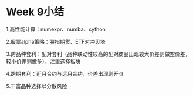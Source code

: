 # Week 9小结

1.高性能计算：numexpr、numba、cython

2.股票alpha策略：股指期货、ETF对冲贝塔

3.跨品种套利：配对套利（品种联动性较高的配对商品出现较大价差则做空价差，较小价差则做多），注重选择板块

4.跨期套利：近月合约与远月合约，价差出现则开仓

5.丰富品种选择以分散风险
